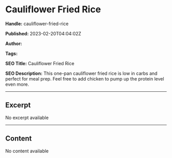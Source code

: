 # Cauliflower Fried Rice

**Handle:** cauliflower-fried-rice

**Published:** 2023-02-20T04:04:02Z

**Author:**  

**Tags:** 

**SEO Title:** Cauliflower Fried Rice

**SEO Description:** This one-pan cauliflower fried rice is low in carbs and perfect for meal prep. Feel free to add chicken to pump up the protein level even more.

---

## Excerpt

No excerpt available

---

## Content

No content available

